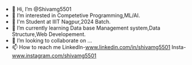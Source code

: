 - 👋 Hi, I’m @Shivamg5501
- 👀 I’m interested in Competetive Programming,ML/AI.
- 🏫 I'm Student at IIIT Nagpur,2024 Batch.
- 🌱 I’m currently learning Data base Management system,Data Structure,Web Developement.
- 💞️ I’m looking to collaborate on ...
- 📫 How to reach me LinkedIn-www.linkedin.com/in/shivamg5501 Insta-www.instagram.com/shivamg5501

<!---
Shivamg5501/Shivamg5501 is a ✨ special ✨ repository because its `README.md` (this file) appears on your GitHub profile.
You can click the Preview link to take a look at your changes.
--->
